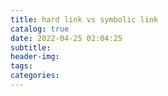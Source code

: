 ```yaml
---
title: hard link vs symbolic link
catalog: true
date: 2022-04-25 02:04:25
subtitle:
header-img:
tags:
categories:
---
```

